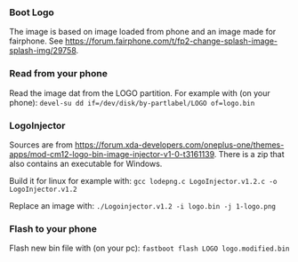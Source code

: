 ### Boot Logo
The image is based on image loaded from phone and an image made for fairphone. See https://forum.fairphone.com/t/fp2-change-splash-image-splash-img/29758.

### Read from your phone
Read the image dat from the LOGO partition. For example with (on your phone):
```devel-su dd if=/dev/disk/by-partlabel/LOGO of=logo.bin```

### LogoInjector
Sources are from https://forum.xda-developers.com/oneplus-one/themes-apps/mod-cm12-logo-bin-image-injector-v1-0-t3161139. There is a zip that also contains an executable for Windows.

Build it for linux for example with:
```gcc lodepng.c LogoInjector.v1.2.c -o LogoInjector.v1.2```

Replace an image with:
```./Logoinjector.v1.2 -i logo.bin -j 1-logo.png```

### Flash to your phone
Flash new bin file with (on your pc):
```fastboot flash LOGO logo.modified.bin``` 

